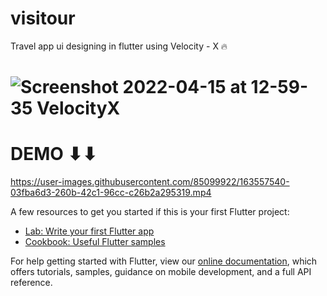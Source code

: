 # visitour

Travel app ui designing  in flutter using Velocity - X 🔥 
# ![Screenshot 2022-04-15 at 12-59-35 VelocityX](https://user-images.githubusercontent.com/85099922/163539744-892da45e-957b-4548-87f0-d7437e841ae7.png)

# DEMO ⬇⬇






https://user-images.githubusercontent.com/85099922/163557540-03fba6d3-260b-42c1-96cc-c26b2a295319.mp4






A few resources to get you started if this is your first Flutter project:

- [Lab: Write your first Flutter app](https://flutter.dev/docs/get-started/codelab)
- [Cookbook: Useful Flutter samples](https://flutter.dev/docs/cookbook)

For help getting started with Flutter, view our
[online documentation](https://flutter.dev/docs), which offers tutorials,
samples, guidance on mobile development, and a full API reference.
